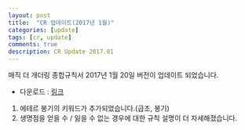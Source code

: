```yaml
---
layout: post
title:  "CR 업데이트(2017년 1월)"
categories: [update]
tags: [cr, update]
comments: true
description: CR Update 2017.01
---
```

매직 더 개더링 종합규칙서 2017년 1월 20일 버전이 업데이트 되었습니다.

 * 다운로드 : [링크](https://github.com/youbeebee/kormtgcr/releases/tag/CR_20170120)

1. 에테르 봉기의 키워드가 추가되었습니다.(급조, 봉기)
2. 생명점을 얻을 수 / 잃을 수 없는 경우에 대한 규칙 설명이 더 자세해졌습니다.
